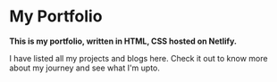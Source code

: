 # My Portfolio

**This is my portfolio, written in HTML, CSS hosted on Netlify.**

I have listed all my projects and blogs here. Check it out to know more about my journey and see what I'm upto. 

